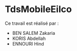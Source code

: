 # TdsMobileEilco
Ce travail est réalisé par :
  + BEN SALEM Zakaria
  + KORIS Abdellah
  + ENNOURI Hind
